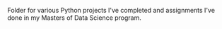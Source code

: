Folder for various Python projects I've completed and assignments I've done in my Masters of Data Science program. 
